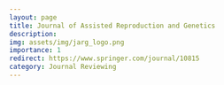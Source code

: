 ```yaml
---
layout: page
title: Journal of Assisted Reproduction and Genetics
description:
img: assets/img/jarg_logo.png
importance: 1
redirect: https://www.springer.com/journal/10815
category: Journal Reviewing
---
```

